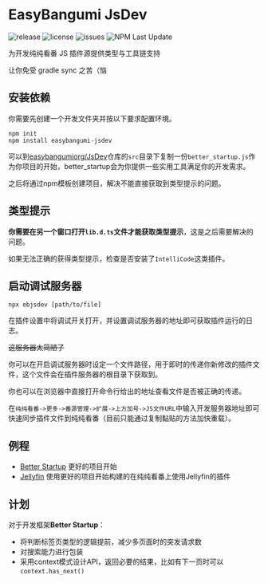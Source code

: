 # EasyBangumi JsDev

<p>
    <img alt="release" src="https://img.shields.io/github/v/release/easybangumiorg/JsDev" />
    <img alt="license" src="https://img.shields.io/github/license/easybangumiorg/JsDev" />
    <img alt="issues" src="https://img.shields.io/github/issues/easybangumiorg/JsDev" />
    <img alt="NPM Last Update" src="https://img.shields.io/npm/last-update/easybangumi-jsdev">
</p>

为开发纯纯看番 JS 插件源提供类型与工具链支持

让你免受 gradle sync 之苦（恼

## 安装依赖

你需要先创建一个开发文件夹并按以下要求配置环境。

```shell
npm init
npm install easybangumi-jsdev
```

可以到[easybangumiorg/JsDev](https://github.com/easybangumiorg/JsDev)仓库的`src`目录下复制一份`better_startup.js`作为你项目的开始，better_startup会为你提供一些实用工具满足你的开发需求。

之后将通过npm模板创建项目，解决不能直接获取到类型提示的问题。

## 类型提示

**你需要在另一个窗口打开`lib.d.ts`文件才能获取类型提示**，这是之后需要解决的问题。

如果无法正确的获得类型提示，检查是否安装了`IntelliCode`这类插件。

## 启动调试服务器

```shell
npx ebjsdev [path/to/file]
```

在插件设置中将调试开关打开，并设置调试服务器的地址即可获取插件运行的日志。

~~这服务器太简陋了~~

你可以在开启调试服务器时设定一个文件路径，用于即时的传递你新修改的插件文件，这个文件会在插件服务器的根目录下获取到。

你也可以在浏览器中直接打开命令行给出的地址查看文件是否被正确的传递。

在`纯纯看番->更多->番源管理->扩展->上方加号->JS文件URL`中输入开发服务器地址即可快速同步插件文件到纯纯看番（目前只能通过复制黏贴的方法加快重载）。

## 例程

- [Better Startup](src/better_startup.js) 更好的项目开始
- [Jellyfin](src/Jellyfin_v1.7_lib7.js) 使用更好的项目开始构建的在纯纯看番上使用Jellyfin的插件

## 计划

对于开发框架**Better Startup**：

- 将判断标签页类型的逻辑提前，减少多页面时的突发请求数
- 对搜索能力进行包装
- 采用context模式设计API，返回必要的结果，比如有下一页时可以`context.has_next()`
